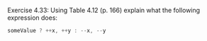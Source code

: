 Exercise 4.33: Using Table 4.12 (p. 166) explain what the following
expression does:

```cpp
someValue ? ++x, ++y : --x, --y
```